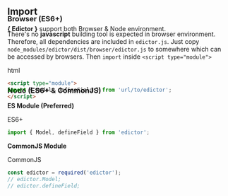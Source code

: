 <div id="import" class="link-padding-top"></div>

## Import

**{ Edictor }** support both Browser & Node environment.

<div id="import.browser" class="link-padding-top" style="margin-top: -4rem;"></div>

<h3>Browser (ES6+)</h3>

There's no **javascript** building tool is expected in browser environment.
Therefore, all dependencies are included in `edictor.js`.
Just copy `node_modules/edictor/dist/browser/edictor.js` to somewhere
which can be accessed by browsers. Then `import` inside `<script type="module">`

<el-title-code>html</el-title-code>
```html
<script type="module">
import { Model, defineField } from 'url/to/edictor';
</script>
```

<div id="import.node" class="link-padding-top" style="margin-top: -4rem;"></div>

<h3 style="margin-top: 2rem;">Node (ES6+ & CommonJS)</h3>

**ES Module (Preferred)**

<el-title-code>ES6+</el-title-code>
```js
import { Model, defineField } from 'edictor';
```

**CommonJS Module**

<el-title-code>CommonJS</el-title-code>
```js
const edictor = required('edictor');
// edictor.Model;
// edictor.defineField; 
```